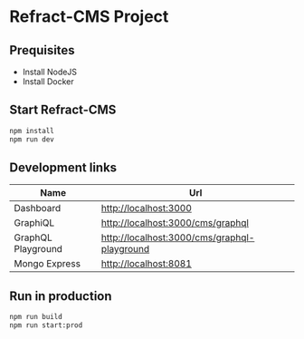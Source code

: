 # Refract-CMS Project

## Prequisites

- Install NodeJS
- Install Docker

## Start Refract-CMS

```bash
npm install
npm run dev
```

## Development links

| Name               | Url                                            |
| ------------------ | ---------------------------------------------- |
| Dashboard          | <http://localhost:3000>                        |
| GraphiQL           | <http://localhost:3000/cms/graphql>            |
| GraphQL Playground | <http://localhost:3000/cms/graphql-playground> |
| Mongo Express      | <http://localhost:8081>                        |

## Run in production

```bash
npm run build
npm run start:prod
```
